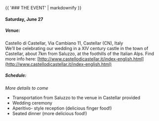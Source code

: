 <div>
<div class="text_line left"></div>
{{ '### THE EVENT' | markdownify }}
<div class="text_line right"></div>
</div>

#### Saturday, June 27

##### Venue:
  Castello di Castellar, Via Cambiano 11, Castellar (CN), Italy  
  We’ll be celebrating our wedding in a XIV century castle in the town of Castellar, about 7km from Saluzzo, at the foothills of the Italian Alps. Find more info here: [http://www.castellodicastellar.it/index-english.html](http://www.castellodicastellar.it/index-english.html)

##### Schedule:
*More details to come*

 * Transportation from Saluzzo to the venue in Castellar provided
 * Wedding ceremony
 * Aperitivo- style reception (delicious finger food!)
 * Seated dinner (more delicious food!)



